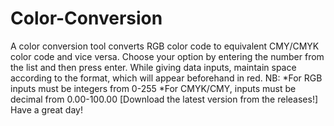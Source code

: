 # Color-Conversion
A color conversion tool converts RGB color code to equivalent CMY/CMYK color code and vice versa.
Choose your option by entering the number from the list and then press enter.
While giving data inputs, maintain space according to the format, which will appear beforehand in red.
NB: *For RGB inputs must be integers from 0-255
    *For CMYK/CMY, inputs must be decimal from 0.00-100.00
     [Download the latest version from the releases!]
Have a great day!
